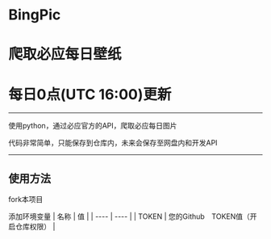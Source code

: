 # BingPic
# 爬取必应每日壁纸
# 每日0点(UTC 16:00)更新
***
使用python，通过必应官方的API，爬取必应每日图片

代码非常简单，只能保存到仓库内，未来会保存至网盘内和开发API
***
## 使用方法

fork本项目

添加环境变量
|  名称   | 值  |
|  ----  | ----  |
| TOKEN  | 您的Github　TOKEN值（开启仓库权限） |
